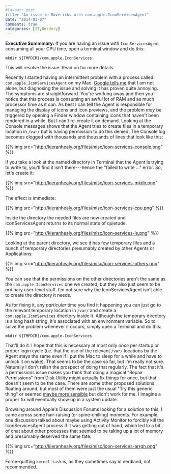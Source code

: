 ```yaml
---
#layout: post
title: "An issue in Mavericks with com.apple.IconServicesAgent"
date: "2014-01-07"
comments: true
categories: [IT,Nerdery]
---
```


**Executive Summmary:** If you are having an issue with `IconServicesAgent` consuming all your CPU time, open a terminal window and do this:

`mkdir ${TMPDIR}/com.apple.IconServices`

This will resolve the issue. Read on for more details.


Recently I started having an intermittent problem with a process called `com.apple.IconServicesAgent` on my Mac. [Google tells me](https://www.google.com/#q=com.apple.iconservicesagent) that I am not alone, but diagnosing the issue and solving it has proven quite annoying. The symptoms are straightforward. You're working away and then you notice that this process is consuming an awful lot of RAM and as much processor time as it can. As best I can tell the Agent is responsible for managing the display of icons and icon previews, and the problem *may* be triggered by opening a Finder window containing icons that haven't been rendered in a while. But I can't re-create it on demand. Looking at the Console messages shows that the Agent tries to create files in a temporary location in `/var/` but is having permission to do this denied. The Console log becomes clogged with thousands and thousands of lines that look like this:

{{% img src="http://kieranhealy.org/files/misc/icon-services-console.png" %}}

If you take a look at the named directory in Terminal that the Agent is trying to write to, you'll find it isn't there---hence the "failed to write ..." error. So, let's create it:

{{% img src="http://kieranhealy.org/files/misc/icon-services-mkdir.png" %}}

The effect is immediate:

{{% img src="http://kieranhealy.org/files/misc/icon-services-cpu.png" %}}

Inside the directory the needed files are now created and IconServicesAgent returns to its normal state of quietude.

{{% img src="http://kieranhealy.org/files/misc/icon-services-ls.png" %}}

Looking at the parent directory, we see it has few temporary files and a bunch of temporary directories presumably created by other Agents or Applications:

{{% img src="http://kieranhealy.org/files/misc/icon-services-others.png" %}}

You can see that the permissions on the other directories aren't the same as the `com.apple.IconServices` one we created, but they also just seem to be ordinary user-level stuff. I'm not sure why the IconServicesAgent isn't able to create the directory it needs.

As for fixing it, any *particular* time you find it happening you can just go to the relevant temporary location in `/var/` and create a `com.apple.IconServices` directory inside it. Although the temporary directory is a long hash string, it's associated with an environment variable. So to solve the problem whenever it occurs, simply open a Terminal and do this:

`mkdir ${TMPDIR}/com.apple.IconServices`

That'll do it. I hope that this is necessary at most only *once* per startup or proper login cycle (i.e. that the use of the relevant `/var/` locations by the Agent stays the same even if I put the Mac to sleep for a while and have to unlock it on wake). That seems to be the case so far, but I'm really not sure. Naturally I don't relish the prospect of doing that regularly. The fact that it's a permissions issue makes you think that doing a magical "Repair Permissions" from Disk Utility might actually fix things for once, but that doesn't seem to be the case. There are some other proposed solutions floating around, but most of them were just the usual "Try this generic thing" or seemed [maybe more sensible](https://gist.github.com/walesmd/7315613) but didn't work for me. I imagine a proper fix will eventually show up in a system update.

Browsing around Apple's Discussion Forums looking for a solution to this, I came across some hair-raising (or spine-chilling) moments. For example, one discussion talked about maybe using Activity Monitor to forcibly kill the IconServicesAgent process if it was getting out of hand, which led to a bit of chat about other processes that seemed to be taking up a lot of memory and presumably deserved the same fate:

{{% img src="http://kieranhealy.org/files/misc/icon-services-arrgh.png" %}}

Force-quitting `kernel_task` is, as they sometimes say in nerdland, not recommended.
